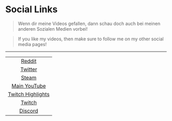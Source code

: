 # Social Links

> Wenn dir meine Videos gefallen, dann schau doch auch bei meinen anderen Sozialen Medien vorbei!

> If you like my videos, then make sure to follow me on my other social media pages!

---

||
|:--------:|
|[Reddit](https://www.reddit.com/user/Libroru)|
|[Twitter](https://twitter.com/AlexLibroru)|
|[Steam](https://steamcommunity.com/id/notraffic1/)|
|[Main YouTube](https://www.youtube.com/channel/UCZnQmI4BdVceSmaWRe4DwrQ)|
|[Twitch Highlights](https://www.youtube.com/channel/UCvlADCFs54u_UoiImx3H-Tg)|
|[Twitch](https://www.twitch.tv/libroru)|
|[Discord](https://discord.gg/feM8yv5)|
